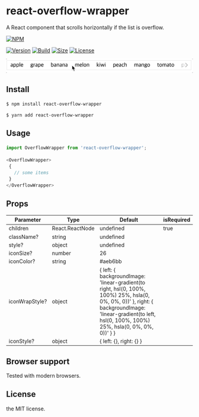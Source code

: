 # react-overflow-wrapper
A React component that scrolls horizontally if the list is overflow.

[![NPM](https://nodei.co/npm/react-overflow-wrapper.png?downloads=true)](https://nodei.co/npm/react-overflow-wrapper/)

[![Version](https://img.shields.io/npm/v/react-overflow-wrapper.svg)](https://www.npmjs.com/package/react-overflow-wrapper)
[![Build](https://travis-ci.org/lannex/react-overflow-wrapper.svg?branch=master)](https://www.npmjs.com/package/react-overflow-wrapper)
[![Size](https://img.shields.io/bundlephobia/min/react-overflow-wrapper.svg)](https://www.npmjs.com/package/react-overflow-wrapper)
[![License](https://img.shields.io/github/license/lannex/react-overflow-wrapper.svg)](https://www.npmjs.com/package/react-overflow-wrapper)

![Gif](./examples/static/example.gif)

## Install
```
$ npm install react-overflow-wrapper
```
```
$ yarn add react-overflow-wrapper
```

## Usage
```js
import OverflowWrapper from 'react-overflow-wrapper';

<OverflowWrapper>
 {
   // some items
 }
</OverflowWrapper>

```

## Props
| Parameter | Type | Default | isRequired |
|-----------|------|---------|------------|
| children | React.ReactNode | undefined | true |
| className? | string | undefined |
| style? | object | undefined |
| iconSize? | number | 26 |
| iconColor? | string | #aeb6bb |
| iconWrapStyle? | object | { left: { backgroundImage: 'linear-gradient(to right, hsl(0, 100%, 100%) 25%, hsla(0, 0%, 0%, 0))' }, right: { backgroundImage: 'linear-gradient(to left, hsl(0, 100%, 100%) 25%, hsla(0, 0%, 0%, 0))' } }
| iconStyle? | object | { left: {}, right: {} } |

## Browser support
Tested with modern browsers.

## License
the MIT license.
